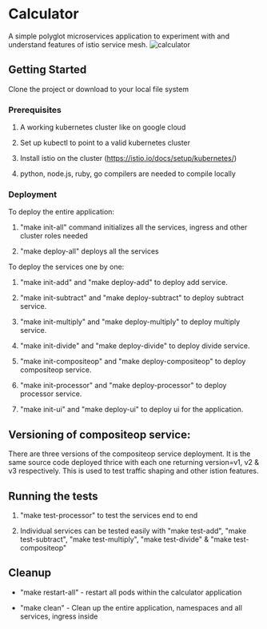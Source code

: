 # Calculator
A simple polyglot microservices application to experiment with and understand features of istio service mesh.
![calculator](https://user-images.githubusercontent.com/70085633/218314458-09456f73-7155-4ec5-b0fd-15505ba56598.png)

## Getting Started
Clone the project or download to your local file system

### Prerequisites
1. A working kubernetes cluster like on google cloud

2. Set up kubectl to point to a valid kubernetes cluster

3. Install istio on the cluster (https://istio.io/docs/setup/kubernetes/)

4. python, node.js, ruby, go compilers are needed to compile locally

### Deployment
To deploy the entire application:

1) "make init-all" command initializes all the services, ingress and other cluster roles needed

2) "make deploy-all" deploys all the services

To deploy the services one by one:

1) "make init-add" and "make deploy-add" to deploy add service.

2) "make init-subtract" and "make deploy-subtract" to deploy subtract service.

3) "make init-multiply" and "make deploy-multiply" to deploy multiply service.

4) "make init-divide" and "make deploy-divide" to deploy divide service.

5) "make init-compositeop" and "make deploy-compositeop" to deploy compositeop service.

6) "make init-processor" and "make deploy-processor" to deploy processor service.

7) "make init-ui" and "make deploy-ui" to deploy ui for the application.

## Versioning of compositeop service:
There are three versions of the compositeop service deployment. It is the same source code deployed thrice with
each one returning version=v1, v2 & v3 respectively. This is used to test traffic shaping and other istion features.

## Running the tests
1) "make test-processor" to test the services end to end

2) Individual services can be tested easily with "make test-add",  "make test-subtract", "make test-multiply", "make test-divide" & "make test-compositeop"

## Cleanup
- "make restart-all" - restart all pods within the calculator application

- "make clean" - Clean up the entire application, namespaces and all services, ingress inside